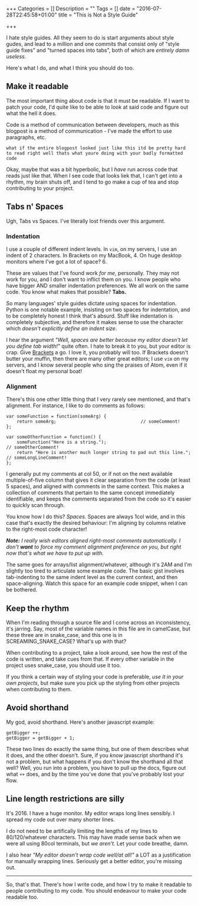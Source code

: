 +++
Categories = []
Description = ""
Tags = []
date = "2016-07-28T22:45:58+01:00"
title = "This is Not a Style Guide"

+++

I hate style guides. All they seem to do is start arguments about style gudes, and lead to a million and one commits that consist only of "style guide fixes" and "turned spaces into tabs", both of which are _entirely damn useless._

Here's what I do, and what I think you should do too.

## Make it readable


The most important thing about code is that it must be readable. If I want to patch your code, I'd quite like to be able to look at said code and figure out what the hell it does.

Code is a method of communication between developers, much as this blogpost is a method of communication - I've made the effort to use paragraphs, etc.

```
what if the entire blogpost looked just like this itd be pretty hard to read right well thats what youre doing with your badly formatted code
```

Okay, maybe that was a bit hyperbolic, but I _have_ run across code that reads just like that. When I see code that looks liek that, I can't get into a rhythm, my brain shuts off, and I tend to go make a cup of tea and stop contributing to your project. 

## Tabs n' Spaces


Ugh, Tabs vs Spaces. I've literally lost friends over this argument. 

### Indentation

I use a couple of different indent levels. In `vim`, on my servers, I use an indent of 2 characters. In Brackets on my MacBook, 4. On huge desktop monitors where I've got a lot of space? 6. 

These are values that I've found work _for me_, personally. They may not work for you, and I don't want to inflict them on you. I know people who have bigger AND smaller indentation preferences. We all work on the same code. You know what makes that possible? **Tabs.**

So many languages' style guides dictate using spaces for indentation. Python is one notable example, insisting on two spaces for indentation, and to be completely honest I think that's absurd. Stuff like indentation is completely subjective, and therefore it makes sense to use the character which _doesn't explicitly define an indent size_. 

I hear the argument _"Well, spaces are better because my editor doesn't let you define tab width!"_ quite often. I hate to break it to you, but your editor is crap. Give [Brackets](https://brackets.io) a go. I love it, you probably will too. If Brackets doesn't butter your muffin, then there are many other great editors; I use `vim` on my servers, and I know several people who sing the praises of Atom, even if it doesn't float my personal boat!

### Alignment

There's this one other little thing that I very rarely see mentioned, and that's alignment. For instance, I like to do comments as follows: 

```
var someFunction = function(someArg) {
	return someArg;                                // someComment!
};

var someOtherFunction = function() {
	someFunction("Here is a string.");                                       // someOtherComment!
	return "Here is another much longer string to pad out this line.";       // someLongLineComment!
};
```

I generally put my comments at col 50, or if not on the next available multiple-of-five column that gives it clear separation from the code (at least 5 spaces), and aligned with comments in the same context. This makes a collection of comments that pertain to the same concept immediately identifiable, and keeps the comments separated from the code so it's easier to quickly scan through.

You know how I do this? _Spaces._ Spaces are always 1col wide, and in this case that's exactly the desired behaviour: I'm aligning by columns relative to the right-most code character!

_**Note:** I really wish editors aligned right-most comments automatically. I don't **want** to force my comment alignment preference on you, but right now that's what we have to put up with._


The same goes for arrays/list alignment/whatever, although it's 2AM and I'm slightly too tired to articulate some example code. The basic gist involves tab-indenting to the same indent level as the current context, and then space-aligning. Watch this space for an example code snippet, when I can be bothered.

## Keep the rhythm

When I'm reading through a source file and I come across an inconsistency, it's jarring. Say, most of the variable names in this file are in camelCase, but these three are in snake_case, and this one is in SCREAMING_SNAKE_CASE? What's up with that? 

When contributing to a project, take a look around, see how the rest of the code is written, and take cues from that. If every other variable in the project uses snake_case, you should use it too. 

If you think a certain way of styling your code is preferable, _use it in your own projects_, but make sure you pick up the styling from other projects when contributing to them.

## Avoid shorthand

My god, avoid shorthand. Here's another javascript example:

```
getBigger ++;
getBigger = getBigger + 1;
```

These two lines do exactly the same thing, but one of them describes what it does, and the other doesn't. Sure, if you _know_ javascript shorthand it's not a problem, but what happens if you don't know the shorthand all that well? Well, you run into a problem, you have to pull up the docs, figure out what `++` does, and by the time you've done that you've probably lost your flow.

## Line length restrictions are silly

It's 2016. I have a huge monitor. My editor wraps long lines sensibly. I spread my code out over many shorter lines. 

I do not need to be artifically limiting the lengths of my lines to 80/120/whatever characters. This may have made sense back when we were all using 80col terminals, but _we aren't._ Let your code breathe, damn. 

I also hear _"My editor doesn't wrap code well/at all!"_ a LOT as a justification for manually wrapping lines. Seriously get a better editor, you're missing out. 

---

So, that's that. There's how I write code, and how I try to make it readable to people contributing to my code. You should endeavour to make your code readable too.